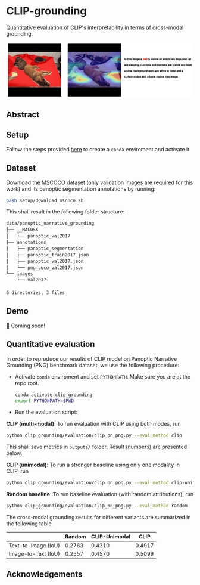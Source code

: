 # CLIP-grounding
Quantitative evaluation of CLIP's interpretability in terms of cross-modal grounding.

![Sample qualitative result](./media/sample.gif)

## Abstract

## Setup

Follow the steps provided [here](./setup/README.md) to create a `conda` enviroment and activate it.

## Dataset

Download the MSCOCO dataset (only validation images are required for this work) and its panoptic segmentation annotations by running:

```zsh
bash setup/download_mscoco.sh
```

This shall result in the following folder structure:

```zsh
data/panoptic_narrative_grounding
├── __MACOSX
│   └── panoptic_val2017
├── annotations
│   ├── panoptic_segmentation
│   ├── panoptic_train2017.json
│   ├── panoptic_val2017.json
│   └── png_coco_val2017.json
└── images
    └── val2017

6 directories, 3 files
```

<!-- 2. (Optional) Pre-process the data as instructed in the [official panoptic narrative grounding repo](https://github.com/BCV-Uniandes/PNG). See [Appendix A](#appA) for sample instructions to run this on a Mac CPU machine. This shall create `data/panoptic_narrative_grounding/annotations/png_coco_val2017_dataloader.json` file. Note that we run this step only for `val2017` split and not the training set. -->


## Demo

:date:  Coming soon!


## Quantitative evaluation

In order to reproduce our results of CLIP model on Panoptic Narrative Grounding (PNG) benchmark dataset, we use the following procedure:
* Activate `conda` enviroment and set `PYTHONPATH`. Make sure you are at the repo root.
    ```sh
    conda activate clip-grounding
    export PYTHONPATH=$PWD
    ```
* Run the evaluation script:

**CLIP (multi-modal)**: To run evaluation with CLIP using both modes, run
```sh
python clip_grounding/evaluation/clip_on_png.py --eval_method clip
```
This shall save metrics in `outputs/` folder. Result (numbers) are presented below.
<!-- ```console
TEXT2IMAGE METRICS: {'iou': 0.4892}
IMAGE2TEXT METRICS: {'iou': 0.5015}
``` -->

**CLIP (unimodal)**: To run a stronger baseline using only one modality in CLIP, run
```sh
python clip_grounding/evaluation/clip_on_png.py --eval_method clip-unimodal
```

**Random baseline**: To run baseline evaluation (with random attributions), run
```sh
python clip_grounding/evaluation/clip_on_png.py --eval_method random
```

The cross-modal grounding results for different variants are summarized in the following table:

<center>

|                     | Random | CLIP-Unimodal | CLIP   |
|---------------------|--------|---------------|--------|
| Text-to-Image (IoU) | 0.2763 |     0.4310    | 0.4917 |
| Image-to-Text (IoU) | 0.2557 |     0.4570    | 0.5099 |

</center>


<!-- ## Appendix

### A. Pre-processing data based on Panoptic Narrative Grounding <a class="anchor" id="appA"></a>

* Clone the repo [PNG](https://github.com/BCV-Uniandes/PNG)
* Create `conda` environment and install dependencies:
    ```sh
    conda create -n png -y python=3.6
    conda activate png

    pip install torch==1.7.1 torchvision==0.8.2 torchaudio==0.7.2
    pip install tqdm scipy

    # This failed initially on Mac and needed
    # `brew install mpich` to be run before this
    pip install mpi4py
    pip install scikit-image
    pip install boto3 requests
    ```
* Change the script to only run for `val2017` split: Change line 34 in `data/pre_process.py` as:
    ```python
    # splits = ["train2017", "val2017"]
    splits = ["val2017"]
    ```
* Run the script:
    ```sh
    cd data/
    python pre_process.py --data_dir /path/to/CLIP-grounding/repo/data/panoptic_narrative_grounding/
    ```
    This step takes about 10 minutes to run (only for `val2017` split). -->


## Acknowledgements
